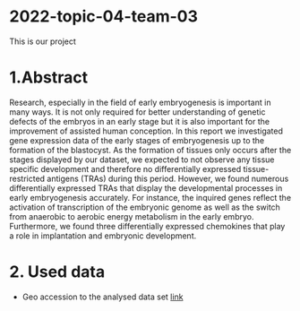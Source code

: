 # 2022-topic-04-team-03

This is our project

# 1.Abstract
Research, especially in the field of early embryogenesis is important in many ways. It is not only required for better understanding of genetic defects of the embryos in an early stage but it is also important for the improvement of assisted human conception. In this report we investigated gene expression data of the early stages of embryogenesis up to the formation of the blastocyst. As the formation of tissues only occurs after the stages displayed by our dataset, we expected to not observe any tissue specific development and therefore no differentially expressed tissue-restricted antigens (TRAs) during this period. However, we found numerous differentially expressed TRAs that display the developmental processes in early embryogenesis accurately. For instance, the inquired genes reflect the activation of transcription of the embryonic genome as well as the switch from anaerobic to aerobic energy metabolism in the early embryo.
Furthermore, we found three differentially expressed chemokines that play a role in implantation and embryonic development.


# 2. Used data

* Geo accession to the analysed data set [link](https://www.ncbi.nlm.nih.gov/geo/query/acc.cgi?acc=GSE18290)
